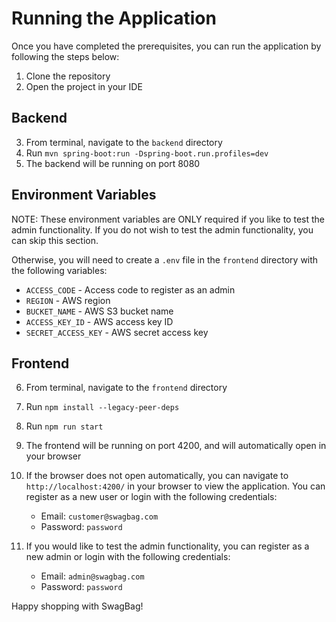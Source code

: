 # Running the Application

Once you have completed the prerequisites, you can run the application by following the steps below:

1. Clone the repository
2. Open the project in your IDE

## Backend

3.  From terminal, navigate to the `backend` directory
4.  Run `mvn spring-boot:run -Dspring-boot.run.profiles=dev`
5.  The backend will be running on port 8080

## Environment Variables

NOTE: These environment variables are ONLY required if you like to test the admin functionality. If you do not wish to test the admin functionality, you can skip this section.

Otherwise, you will need to create a `.env` file in the `frontend` directory with the following variables:

- `ACCESS_CODE` - Access code to register as an admin
- `REGION` - AWS region
- `BUCKET_NAME` - AWS S3 bucket name
- `ACCESS_KEY_ID` - AWS access key ID
- `SECRET_ACCESS_KEY` - AWS secret access key

## Frontend

6.  From terminal, navigate to the `frontend` directory
7.  Run `npm install --legacy-peer-deps`
8.  Run `npm run start`
9.  The frontend will be running on port 4200, and will automatically open in your browser
10. If the browser does not open automatically, you can navigate to `http://localhost:4200/` in your browser to view the application. You can register as a new user or login with the following credentials:

    - Email: `customer@swagbag.com`
    - Password: `password`

11. If you would like to test the admin functionality, you can register as a new admin or login with the following credentials:

    - Email: `admin@swagbag.com`
    - Password: `password`

Happy shopping with SwagBag!
